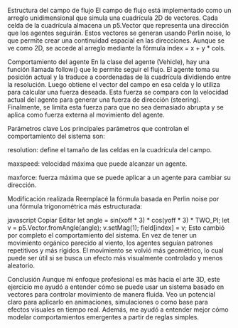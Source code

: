 Estructura del campo de flujo
El campo de flujo está implementado como un arreglo unidimensional que simula una cuadrícula 2D de vectores. Cada celda de la cuadrícula almacena un p5.Vector que representa una dirección que los agentes seguirán. Estos vectores se generan usando Perlin noise, lo que permite crear una continuidad espacial en las direcciones. Aunque se ve como 2D, se accede al arreglo mediante la fórmula index = x + y * cols.

Comportamiento del agente
En la clase del agente (Vehicle), hay una función llamada follow() que le permite seguir el flujo. El agente toma su posición actual y la traduce a coordenadas de la cuadrícula dividiendo entre la resolución. Luego obtiene el vector del campo en esa celda y lo utiliza para calcular una fuerza deseada. Esta fuerza se compara con la velocidad actual del agente para generar una fuerza de dirección (steering). Finalmente, se limita esta fuerza para que no sea demasiado abrupta y se aplica como fuerza externa al movimiento del agente.

Parámetros clave
Los principales parámetros que controlan el comportamiento del sistema son:

resolution: define el tamaño de las celdas en la cuadrícula del campo.

maxspeed: velocidad máxima que puede alcanzar un agente.

maxforce: fuerza máxima que se puede aplicar a un agente para cambiar su dirección.

Modificación realizada
Reemplacé la fórmula basada en Perlin noise por una fórmula trigonométrica más estructurada:

javascript
Copiar
Editar
let angle = sin(xoff * 3) * cos(yoff * 3) * TWO_PI;
let v = p5.Vector.fromAngle(angle);
v.setMag(1);
field[index] = v;
Esto cambió por completo el comportamiento del sistema. En vez de tener un movimiento orgánico parecido al viento, los agentes seguían patrones repetitivos y más rígidos. El movimiento se volvió más geométrico, lo cual puede ser útil si se busca un efecto más visualmente controlado y menos aleatorio.

Conclusión
Aunque mi enfoque profesional es más hacia el arte 3D, este ejercicio me ayudó a entender cómo se puede usar un sistema basado en vectores para controlar movimiento de manera fluida. Veo un potencial claro para aplicarlo en animaciones, simulaciones o como base para efectos visuales en tiempo real. Además, me ayudó a entender mejor cómo modelar comportamientos emergentes a partir de reglas simples.
